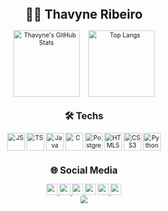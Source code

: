 <h1 align="center">👩‍💻 Thavyne Ribeiro</h1>

<!-- Estatísticas lado a lado -->
<div align="center" style="display: flex; justify-content: center; gap: 20px;">
  <img 
    src="https://github-readme-stats.vercel.app/api?username=thavyne-KDR&show_icons=true&include_all_commits=true&count_private=true&theme=dracula&hide_border=false" 
    height="150" 
    alt="Thavyne's GitHub Stats" 
  />
  <img 
    src="https://github-readme-stats.vercel.app/api/top-langs?username=thavyne-KDR&layout=compact&langs_count=6&theme=dracula&hide_border=false" 
    height="150" 
    alt="Top Langs" 
  />
</div>

##

<h2 align="center">🛠️ Techs</h2>

<div align="center">
  <img src="https://cdn.jsdelivr.net/gh/devicons/devicon/icons/javascript/javascript-original.svg" height="40" alt="JS" />
  <img src="https://cdn.jsdelivr.net/gh/devicons/devicon/icons/typescript/typescript-original.svg" height="40" alt="TS" />
  <img src="https://cdn.jsdelivr.net/gh/devicons/devicon/icons/java/java-original.svg" height="40" alt="Java" />
  <img src="https://cdn.jsdelivr.net/gh/devicons/devicon/icons/c/c-original.svg" height="40" alt="C" />
  <img src="https://cdn.jsdelivr.net/gh/devicons/devicon/icons/postgresql/postgresql-original.svg" height="40" alt="PostgreSQL" />
  <img src="https://cdn.jsdelivr.net/gh/devicons/devicon/icons/html5/html5-original.svg" height="40" alt="HTML5" />
  <img src="https://cdn.jsdelivr.net/gh/devicons/devicon/icons/css3/css3-original.svg" height="40" alt="CSS3" />
  <img src="https://cdn.jsdelivr.net/gh/devicons/devicon/icons/python/python-original.svg" height="40" alt="Python" />
</div>

##
<h2 align="center">🌐 Social Media</h2>

<div align="center">
  <a href="https://www.linkedin.com/in/thavyne-kerolly-dias-ribeiro-ribeiro-055458341" target="_blank">
    <img src="https://img.shields.io/static/v1?label=&message=LinkedIn&logo=linkedin&color=0077B5&logoColor=white&style=flat" height="25"/>
  </a>
  <a href="https://www.instagram.com/ribeiro_vyx/" target="_blank">
    <img src="https://img.shields.io/static/v1?label=&message=Instagram&logo=instagram&color=E4405F&logoColor=white&style=flat" height="25"/>
  </a>
  <a href="https://x.com/vyx_dev" target="_blank">
    <img src="https://img.shields.io/static/v1?label=&message=Twitter&logo=twitter&color=1DA1F2&logoColor=white&style=flat" height="25"/>
  </a>
  <img src="https://img.shields.io/static/v1?label=&message=Gmail&logo=gmail&color=D14836&logoColor=white&style=flat" height="25"/>
  <a href="https://www.twitch.tv/vyx_dev" target="_blank">
    <img src="https://img.shields.io/static/v1?label=&message=Twitch&logo=twitch&color=9146FF&logoColor=white&style=flat" height="25"/>
  </a>
  <img src="https://img.shields.io/static/v1?label=&message=Discord&logo=discord&color=7289DA&logoColor=white&style=flat" height="25"/>
</div>

<!-- Contador de visitas -->
<div align="center">
  <img src="https://profile-counter.glitch.me/thavyne-KDR/count.svg?" />
</div>
